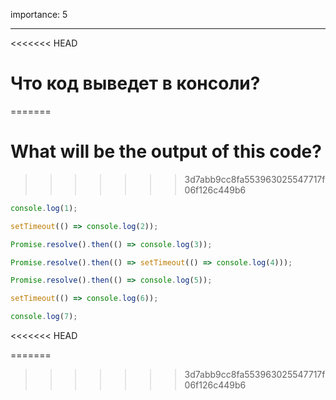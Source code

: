 importance: 5

---

<<<<<<< HEAD
# Что код выведет в консоли?
=======
# What will be the output of this code?
>>>>>>> 3d7abb9cc8fa553963025547717f06f126c449b6

```js
console.log(1);

setTimeout(() => console.log(2));

Promise.resolve().then(() => console.log(3));

Promise.resolve().then(() => setTimeout(() => console.log(4)));

Promise.resolve().then(() => console.log(5));

setTimeout(() => console.log(6));

console.log(7);
```
<<<<<<< HEAD

=======
>>>>>>> 3d7abb9cc8fa553963025547717f06f126c449b6
